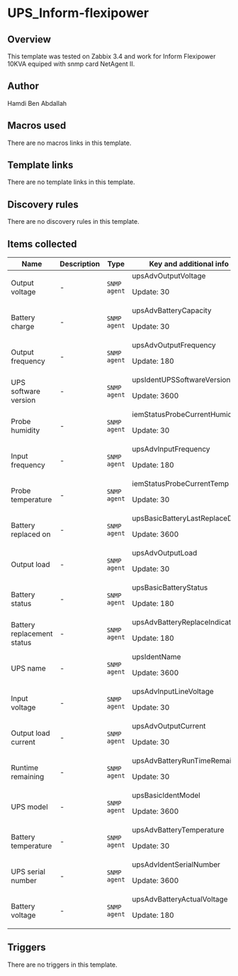 # UPS_Inform-flexipower

## Overview

This template was tested on Zabbix 3.4 and work for Inform Flexipower 10KVA equiped with snmp card NetAgent II. 


 


 



## Author

Hamdi Ben Abdallah

## Macros used

There are no macros links in this template.

## Template links

There are no template links in this template.

## Discovery rules

There are no discovery rules in this template.

## Items collected

|Name|Description|Type|Key and additional info|
|----|-----------|----|----|
|Output voltage|<p>-</p>|`SNMP agent`|upsAdvOutputVoltage<p>Update: 30</p>|
|Battery charge|<p>-</p>|`SNMP agent`|upsAdvBatteryCapacity<p>Update: 30</p>|
|Output frequency|<p>-</p>|`SNMP agent`|upsAdvOutputFrequency<p>Update: 180</p>|
|UPS software version|<p>-</p>|`SNMP agent`|upsIdentUPSSoftwareVersion<p>Update: 3600</p>|
|Probe humidity|<p>-</p>|`SNMP agent`|iemStatusProbeCurrentHumid<p>Update: 30</p>|
|Input frequency|<p>-</p>|`SNMP agent`|upsAdvInputFrequency<p>Update: 180</p>|
|Probe temperature|<p>-</p>|`SNMP agent`|iemStatusProbeCurrentTemp<p>Update: 30</p>|
|Battery replaced on|<p>-</p>|`SNMP agent`|upsBasicBatteryLastReplaceDate<p>Update: 3600</p>|
|Output load|<p>-</p>|`SNMP agent`|upsAdvOutputLoad<p>Update: 30</p>|
|Battery status|<p>-</p>|`SNMP agent`|upsBasicBatteryStatus<p>Update: 180</p>|
|Battery replacement status|<p>-</p>|`SNMP agent`|upsAdvBatteryReplaceIndicator<p>Update: 180</p>|
|UPS name|<p>-</p>|`SNMP agent`|upsIdentName<p>Update: 3600</p>|
|Input voltage|<p>-</p>|`SNMP agent`|upsAdvInputLineVoltage<p>Update: 30</p>|
|Output load current|<p>-</p>|`SNMP agent`|upsAdvOutputCurrent<p>Update: 30</p>|
|Runtime remaining|<p>-</p>|`SNMP agent`|upsAdvBatteryRunTimeRemaining<p>Update: 30</p>|
|UPS model|<p>-</p>|`SNMP agent`|upsBasicIdentModel<p>Update: 3600</p>|
|Battery temperature|<p>-</p>|`SNMP agent`|upsAdvBatteryTemperature<p>Update: 30</p>|
|UPS serial number|<p>-</p>|`SNMP agent`|upsAdvIdentSerialNumber<p>Update: 3600</p>|
|Battery voltage|<p>-</p>|`SNMP agent`|upsAdvBatteryActualVoltage<p>Update: 180</p>|
## Triggers

There are no triggers in this template.

